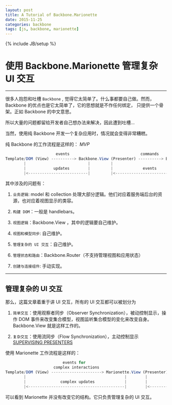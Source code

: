 ```yaml
---
layout: post
title: A Tutorial of Backbone.Marionette
date: 2015-11-25
categories: backbone
tags: [js, backbone, marionette]
---
```

{% include JB/setup %}

# 使用 Backbone.Marionette 管理复杂 UI 交互
---

很多人抱怨和吐槽 `Backbone` , 觉得它太简单了。什么事都要自己做。然而，Backbone 的优点也是它太简单了，它的思想就是不作任何绑定， 只提供一个骨架。正如 Backbone 的中文意思。

所以大量的问题都留给开发者自己想办法来解决，因此遭到吐槽...

当然，使用纯 Backbone 开发一个复杂应用时，情况就会变得非常糟糕。

纯 Backbone 的工作流程是这样的：  *MVP*


````js
                      events                               commands
Template/DOM (View) ----------> Backbone.View (Presenter) ----------> Backbone.Model (Model)
        |                           |         |                                 |
        |            updates        |         |             events              |
        |<--------------------------|         |<--------------------------------|

````

其中涉及的问题有：


1. `业务逻辑`: model 和 collection 处理大部分逻辑。他们对应着服务端后台的资源，也对应着视图显示的类容。

2. `构建 DOM`：一般是 handlebars。

<!--break-->

3. `视图逻辑`：Backbone.View ，其中的逻辑要自己维护。

4. `视图和模型同步`: 自己维护。

5. `管理复杂的 UI 交互`：自己维护。

6. `管理状态和路由`：Backbone.Router（不支持管理视图和应用状态）

7. `创建与连接组件`: 手动实现。

<hr>

## 管理复杂的 UI 交互

那么，这篇文章着重于讲 UI 交互，所有的 UI 交互都可以被划分为

1. `简单交互`：使用观察者同步（Observer Synchronization），被动控制显示，操作 DOM 事件来改变集合模型，视图监听集合模型的变化来改变自身。Backbone.View 就是这样工作的。

2. `复杂交互`：使用流同步（Flow Synchronization），主动控制显示 [SUPERVISING PRESENTERS](http://victorsavkin.com/post/49767352960/supervising-presenters)


使用 Marionette 工作流程是这样的：

````js
                         events for
                     complex interactions                                 commands
Template/DOM (View) ----------------------> Marionette.View (Presenter) ------------> Backbone.Model (Model)
        |                                           |        |                                |
        |               complex updates             |        |             events             |
        |<------------------------------------------|        |<-------------------------------|
````

可以看到 Marionette 并没有改变它的结构。它只负责管理复杂的 UI 交互。





